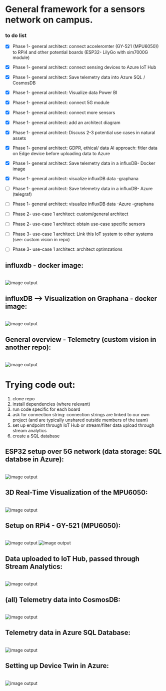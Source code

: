 # General framework for a sensors network on campus. 


### to do list
* [x] Phase 1- general architect: connect acceleromter (GY-521 (MPU6050)) to RPi4 and other potential boards (ESP32- LilyGo with sim7000G module)
* [x] Phase 1- general architect: connect sensing devices to Azure IoT Hub
* [x] Phase 1- general architect: Save telemetry data into Azure SQL / CosmosDB
* [x] Phase 1- general architect: Visualize data Power BI
* [x] Phase 1- general architect: connect 5G module
* [x] Phase 1- general architect: connect more sensors
* [x] Phase 1- general architect: add an architect diagram
* [x] Phase 1- general architect: Discuss 2-3 potential use cases in natural assets
* [x] Phase 1- general architect: GDPR, ethical/ data AI approach: fitler data on Edge device before uploading data to Azure
* [x] Phase 1- general architect: Save telemetry data in a influxDB- Docker image 
* [x] Phase 1- general architect: visualize influxDB data -graphana
* [ ] Phase 1- general architect: Save telemetry data in a influxDB- Azure (telegraf)
* [ ] Phase 1- general architect: visualize influxDB data -Azure -graphana


* [ ] Phase 2- use-case 1 architect: custom/general architect
* [ ] Phase 2- use-case 1 architect: obtain use-case specific sensors

* [ ] Phase 3- use-case 1 architect: Link this IoT system to other systems (see: custom vision in  repo)
* [ ] Phase 3- use-case 1 architect: architect optimzations


## influxdb - docker image:
\
![image output](influxdb_wifi_esp32.png)

## influxDB --> Visualization on Graphana - docker image:
\
![image output](influxdb_graphana)

## General overview - Telemetry (custom vision in another repo):
\
![image output](rpi_azure.png)


# Trying code out:
1. clone repo
2. install dependencies (where relevant)
2. run code specific for each board 
3. ask for connection string: connection strings are linked to our own project (and are typically unshared outside members of the team)
4. set up endpoint through IoT Hub or stream/filter data upload through stream analytics
5. create a SQL database 


## ESP32 setup over 5G network (data storage: SQL databse in Azure):
\
![image output](/Esp32/Device/tree_dynamics_copy.jpg)

## 3D Real-Time Visualization of the MPU6050:
\
![image output](Esp32/Device/3D_mpu6050.jpg)

## Setup on RPi4 - GY-521 (MPU6050):
\
![image output](rpi_1.jpg)
![image output](rpi_2.jpg)


## Data uploaded to IoT Hub, passed through Stream Analytics:
\
![image output](stream_analytics.png)



## (all) Telemetry data into CosmosDB:
\
![image output](cosmosDB.png)


## Telemetry data in Azure SQL Database:
\
![image output](Azure_SQL.png)


## Setting up Device Twin in Azure:
\
![image output](device_twin.png)



